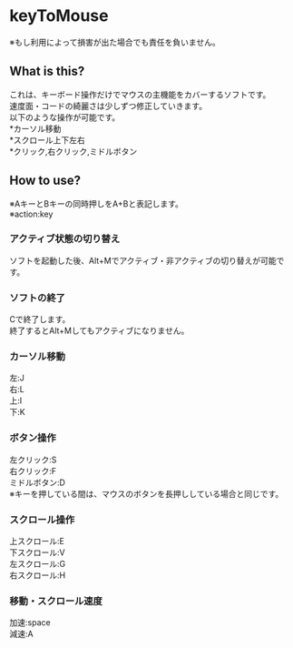 # keyToMouse  
※もし利用によって損害が出た場合でも責任を負いません。  
## What is this?  
これは、キーボード操作だけでマウスの主機能をカバーするソフトです。  
速度面・コードの綺麗さは少しずつ修正していきます。  
以下のような操作が可能です。  
*カーソル移動  
*スクロール上下左右  
*クリック,右クリック,ミドルボタン  
## How to use?  
※AキーとBキーの同時押しをA+Bと表記します。  
※action:key  
### アクティブ状態の切り替え  
ソフトを起動した後、Alt+Mでアクティブ・非アクティブの切り替えが可能です。
### ソフトの終了  
Cで終了します。  
終了するとAlt+Mしてもアクティブになりません。  
### カーソル移動  
左:J  
右:L  
上:I  
下:K  
### ボタン操作  
左クリック:S  
右クリック:F  
ミドルボタン:D  
※キーを押している間は、マウスのボタンを長押ししている場合と同じです。  
###  スクロール操作
上スクロール:E  
下スクロール:V  
左スクロール:G  
右スクロール:H  
### 移動・スクロール速度  
加速:space  
減速:A  
